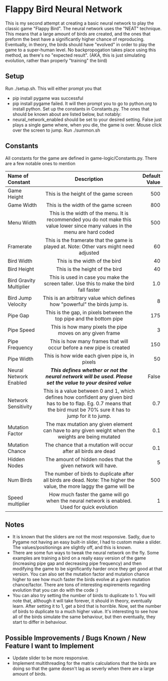 # Flappy Bird Neural Network

This is my second attempt at creating a basic neural network to play the classic game "Flappy Bird". The neural network uses the "NEAT" technique. This means that a large amount of birds are created, and the ones that preform the best have a significantly higher chance of reproducing. Eventually, in theory, the birds should have "evolved" in order to play the game to a super-human level. No backpropogation takes place using this method, as there's no "expected result". (AKA, this is just simulating evolution, rather than properly "training" the bird) 

## Setup
Run ./setup.sh. This will either prompt you that 
 - pip install pygame was successful 
 - pip install pygame failed. It will then prompt you to go to python.org to install python. 
Set up the constants in Constants.py. The ones that should be known about are listed below, but notably: 
 - neural_network_enabled should be set to your desired setting. False just plays a single game where, when you die, the game is over. Mouse click over the screen to jump. 
Run ./summon.sh

## Constants
All constants for the game are defined in game-logic/Constants.py. There are a few notable ones to mention

| Name of Constant        | Description                                                                            | Default Value |
| :---                    |    :----:                                                                              |          ---: |
| Game Height             | This is the height of the game screen                                                  | 500           |
| Game Width              | This is the width of the game screen                                                   | 800           |
| Menu Width  | This is the width of the menu. It is recommended you do not make this value lower since many values in the menu are hard coded | 500
| Framerate               | This is the framerate that the game is played at. Note: Other vars might need adjusted | 60            |
| Bird Width              | This is the width of the bird                                                          | 40            |
| Bird Height             | This is the height of the bird                                                         | 40            |
| Bird Gravity Multiplier | This is used in case you make the screen taller. Use this to make the bird fall faster | 1.0           |
| Bird Jump Velocity      | This is an arbitrary value which defines how "powerful" the birds jump is.             | 8             |
| Pipe Gap                | This is the gap, in pixels between the top pipe and the bottom pipe                    | 175           |
| Pipe Speed              | This is how many pixels the pipe moves on any given frame                              | 3             |
| Pipe Frequency               | This is how many frames that will occur before a new pipe is created                   | 150           |
| Pipe Width              | This is how wide each given pipe is, in pixels                                         | 50            |
| Neural Network Enabled | ***This defines whether or not the neural network will be used. Please set the value to your desired value*** | False
| Network Sensitivity | This is a value between 0 and 1, which defines how confident any given bird has to be to flap. Eg. 0.7 means that the bird must be 70% sure it has to jump for it to jump. | 0.7
| Mutation Factor | The max mutation any given element can have to any given weight when the weights are being mutated | 0.1
| Mutation Chance | The chance that a mutation will occur after all birds are dead | 0.1
| Hidden Nodes | The amount of hidden nodes that the given network will have. | 5
| Num Birds | The number of birds to duplicate after all birds are dead. Note: The higher the value, the more laggy the game will be | 500
| Speed multiplier | How much faster the game will go when the neural network is enabled. Used for quick evolution | 1

## Notes
 - It is known that the sliders are not the most responsive. Sadly, due to Pygame not having an easy built-in slider, I had to custom make a slider. The values/positionings are slightly off, and this is known. 
 - There are some fun ways to tweak the neural network on the fly. Some examples are training a bird on a really easy version of the game (increasing pipe gap and decreasing pipe frequency) and then modifying the game to be significantly harder once they get good at that version. You can also set the mutation factor and mutation chance higher to see how much faster the birds evolve at a given mutation chance/factor. There are tons of interesting expirements regarding evolution that you can do with the code :)
 - You can also try setting the number of birds to duplicate to 1. You will note that, although it will take forever, it should in theory, eventually learn. After setting it to 1, get a bird that is horrible. Now, set the number of birds to duplicate to a much higher value. It's interesting to see how all of the birds simulate the same behaviour, but then eventually, they start to differ in behaviour. 

## Possible Improvements / Bugs Known / New Feature I want to Implement
 - Update slider to be more responsive.
 - Implement multithreading for the matrix calculations that the birds are doing so that the game doesn't lag as severly when there are a large amount of birds.